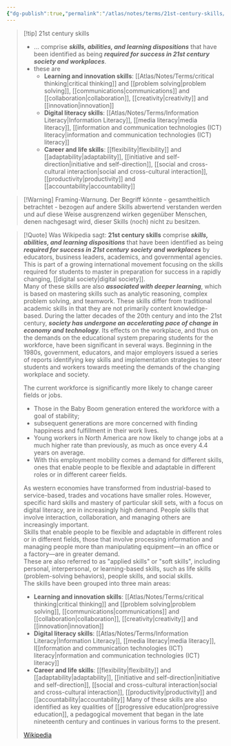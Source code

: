 ```yaml
---
{"dg-publish":true,"permalink":"/atlas/notes/terms/21st-century-skills/","tags":["class/termNote","note/settled🧱"],"noteIcon":""}
---
```




> [!tip] 21st century skills
> - ... comprise ***skills, abilities, and learning dispositions*** that have been identified as being ***required for success in 21st century society and workplaces***.
> - these are 
> 	- **Learning and innovation skills**: [[Atlas/Notes/Terms/critical thinking\|critical thinking]] and [[problem solving\|problem solving]], [[communications\|communications]] and [[collaboration\|collaboration]], [[creativity\|creativity]] and [[innovation\|innovation]]
> 	- **Digital literacy skills**: [[Atlas/Notes/Terms/Information Literacy\|Information Literacy]],  [[media literacy\|media literacy]], [[information and communication technologies (ICT) literacy\|information and communication technologies (ICT) literacy]]
> 	- **Career and life skills**: [[flexibility\|flexibility]] and [[adaptability\|adaptability]], [[initiative and self-direction\|initiative and self-direction]], [[social and cross-cultural interaction\|social and cross-cultural interaction]], [[productivity\|productivity]] and [[accountability\|accountability]]

> [!Warning] Framing-Warnung. 
> Der Begriff könnte - gesamtheitlich betrachtet - bezogen auf andere Skills abwertend verstanden werden und auf diese Weise ausgrenzend wirken gegenüber Menschen, denen nachgesagt wird, dieser Skills (noch) nicht zu besitzen.
> 

> [!Quote] Was Wikipedia sagt:
> **21st century skills** comprise ***skills, abilities, and learning dispositions*** that have been identified as being ***required for success in 21st century society and workplaces*** by educators, business leaders, academics, and governmental agencies.  This is part of a growing international movement focusing on the skills required for students to master in preparation for success in a rapidly changing, [[digital society\|digital society]].  
> Many of these skills are also ***associated with deeper learning***, which is based on mastering skills such as analytic reasoning, complex problem solving, and teamwork.  These skills differ from traditional academic skills in that they are not primarily content knowledge-based.
> During the latter decades of the 20th century and into the 21st century, ***society has undergone an accelerating pace of change in economy and technology***.  Its effects on the workplace, and thus on the demands on the educational system preparing students for the workforce, have been significant in several ways.  Beginning in the 1980s, government, educators, and major employers issued a series of reports identifying key skills and implementation strategies to steer students and workers towards meeting the demands of the changing workplace and society.
>
> The current workforce is significantly more likely to change career fields or jobs. 
> - Those in the Baby Boom generation entered the workforce with a goal of stability; 
> - subsequent generations are more concerned with finding happiness and fulfillment in their work lives.  
> - Young workers in North America are now likely to change jobs at a much higher rate than previously, as much as once every 4.4 years on average.  
> - With this employment mobility comes a demand for different skills, ones that enable people to be flexible and adaptable in different roles or in different career fields.
> 
> As western economies have transformed from industrial-based to service-based, trades and vocations have smaller roles.  However, specific hard skills and mastery of particular skill sets, with a focus on digital literacy, are in increasingly high demand. 
> People skills that involve interaction, collaboration, and managing others are increasingly important.  
> Skills that enable people to be flexible and adaptable in different roles or in different fields, those that involve processing information and managing people more than manipulating equipment—in an office or a factory—are in greater demand.    
> These are also referred to as "applied skills" or "soft skills", including personal, interpersonal, or learning-based skills, such as life skills (problem-solving behaviors), people skills, and social skills.  
> The skills have been grouped into three main areas:
> - **Learning and innovation skills**: [[Atlas/Notes/Terms/critical thinking\|critical thinking]] and [[problem solving\|problem solving]], [[communications\|communications]] and [[collaboration\|collaboration]], [[creativity\|creativity]] and [[innovation\|innovation]]
> - **Digital literacy skills**: [[Atlas/Notes/Terms/Information Literacy\|Information Literacy]],  [[media literacy\|media literacy]], I[[nformation and communication technologies (ICT) literacy\|nformation and communication technologies (ICT) literacy]]
> - **Career and life skills**: [[flexibility\|flexibility]] and [[adaptability\|adaptability]], [[initiative and self-direction\|initiative and self-direction]], [[social and cross-cultural interaction\|social and cross-cultural interaction]], [[productivity\|productivity]] and [[accountability\|accountability]]
> Many of these skills are also identified as key qualities of [[progressive education\|progressive education]], a pedagogical movement that began in the late nineteenth century and continues in various forms to the present.
>
> [Wikipedia](https://en.wikipedia.org/wiki/21st%20century%20skills)

